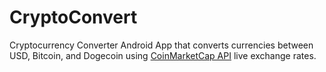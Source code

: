 # CryptoConvert

Cryptocurrency Converter Android App that converts currencies between USD, Bitcoin, and Dogecoin using [CoinMarketCap API](https://coinmarketcap.com/api/) live exchange rates.